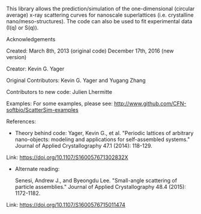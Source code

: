 This library allows the prediction/simulation of the one-dimensional (circular
average) x-ray scattering curves for nanoscale superlattices (i.e. crystalline
nano/meso-structures). The code can also be used to fit experimental data (I(q)
or S(q)).

Acknowledgements

Created: March 8th, 2013 (original code)
    December 17th, 2016 (new version)

Creator: Kevin G. Yager

Original Contributors: Kevin G. Yager and Yugang Zhang

Contributors to new code: Julien Lhermitte

Examples:
For some examples, please see:
http://www.github.com/CFN-softbio/ScatterSim-examples


References:
- Theory behind code:
    Yager, Kevin G., et al. "Periodic lattices of arbitrary nano-objects: modeling and applications for self-assembled systems." Journal of Applied Crystallography 47.1 (2014): 118-129.

Link:
    https://doi.org/10.1107/S160057671302832X

- Alternate reading:

    Senesi, Andrew J., and Byeongdu Lee. "Small-angle scattering of particle assemblies." Journal of Applied Crystallography 48.4 (2015): 1172-1182.

Link:
    https://doi.org/10.1107/S1600576715011474
